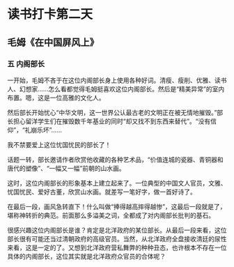 # 读书打卡第二天

## 毛姆《在中国屏风上》

### 五 内阁部长

一开始，毛姆不吝于在这位内阁部长身上使用各种好词。清瘦、瘦削、优雅、读书人、幻想家……怎么看都觉得毛姆挺喜欢这位内阁部长。然后是“精美异常”的室内布置。嗯，这是一位高雅的文化人。

然后部长开始忧心“中华文明，这一世界公认最古老的文明正在被无情地摧毁。”部长担心留洋学生们在摧毁数千年基业的同时“却又找不到东西来替代”。“没有信仰”，“礼崩乐坏”……

我不禁要爱上这位忧国忧民的部长了！

话题一转，部长邀请作者欣赏他收藏的各种艺术品，“价值连城的瓷器、青铜器和唐代的塑像”、“一幅又一幅”前朝的山水画。

这时，这位内阁部长的形象基本上建立起来了。一位典型的中国文人官员，文雅、忧国忧民、爱好古董，欣赏山水画。就差写一笔好字，做一首好诗了。

在最后一段，画风急转直下！什么叫做“捧得越高摔得越惨”，这最后一段就是了，堪称神转折的典范。前面那么多溢美之词，全都成了对内阁部长批判的基石。

很感兴趣这位内阁部长是谁？肯定是北洋政府的某位部长。从最后一段来看，这位部长很有可能还当过清朝政府的高级官员。当然，从北洋政府全盘接收清廷的尿性来看，这是一定的了。又想到北洋政府营私舞弊的种种丑态，也许根本不存在一位具体的内阁部长，这位其实就是北洋政府众官员的合体呢？
